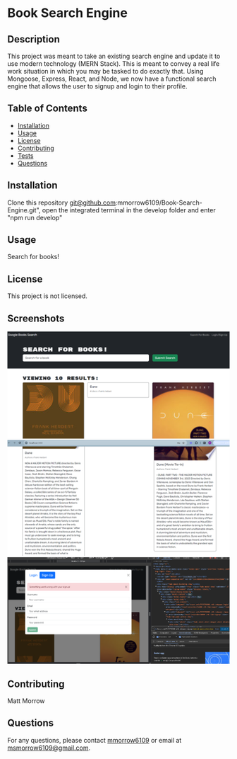 
# Book Search Engine

## Description
This project was meant to take an existing search engine and update it to use modern technology (MERN Stack).  This is meant to convey a real life work situation in which you may be tasked to do exactly that.  Using Mongoose, Express, React, and Node, we now have a functional search engine that allows the user to signup and login to their profile.

## Table of Contents
- [Installation](#installation)
- [Usage](#usage)
- [License](#license)
- [Contributing](#contributing)
- [Tests](#tests)
- [Questions](#questions)

## Installation
Clone this repository git@github.com:mmorrow6109/Book-Search-Engine.git", open the integrated terminal in the develop folder and enter "npm run develop"

## Usage
Search for books!

## License
This project is not licensed.

## Screenshots
![Search](Develop\assets\book-search1.png)
![Search](Develop\assets\book-search3.png)
![Error](Develop\assets\book-search2.png)

## Contributing
Matt Morrow

## Questions
For any questions, please contact [mmorrow6109](https://github.com/mmorrow6109) or email at msmorrow6109@gmail.com.
